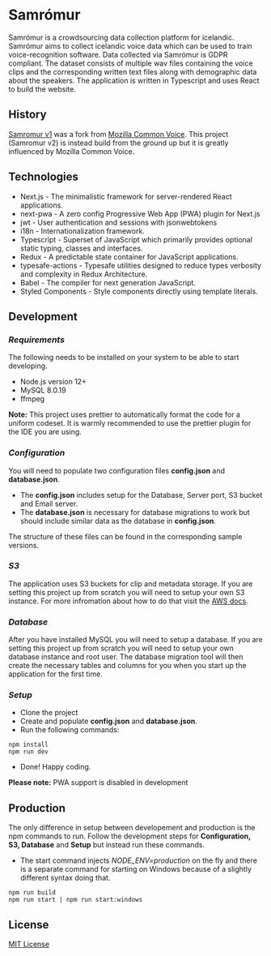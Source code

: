# Samrómur

Samrómur is a crowdsourcing data collection platform for icelandic. Samrómur aims to collect icelandic voice data which can be used to train voice-recognition software. Data collected via Samrómur is GDPR compliant. The dataset consists of multiple wav files containing the voice clips and the corresponding written text files along with demographic data about the speakers. The application is written in Typescript and uses React to build the website.

## History
[Samromur v1](https://github.com/aime-island/raddvefur 'Raddvefur repository') was a fork from [Mozilla Common Voice](https://github.com/mozilla/common-voice/ 'Mozilla Common Voice repository').
This project (Samromur v2) is instead build from the ground up but it is greatly influenced by Mozilla Common Voice.

## Technologies
* Next.js - The minimalistic framework for server-rendered React applications.
* next-pwa - A zero config Progressive Web App (PWA) plugin for Next.js
* jwt - User authentication and sessions with jsonwebtokens
* i18n - Internationalization framework.
* Typescript - Superset of JavaScript which primarily provides optional static typing, classes and interfaces.
* Redux - A predictable state container for JavaScript applications.
* typesafe-actions - Typesafe utilities designed to reduce types verbosity and complexity in Redux Architecture.
* Babel - The compiler for next generation JavaScript.
* Styled Components - Style components directly using template literals.

## Development

### *Requirements*
The following needs to be installed on your system to be able to start developing.
* Node.js version 12+
* MySQL 8.0.19
* ffmpeg

**Note:** This project uses prettier to automatically format the code for a uniform codeset. It is warmly recommended to use the prettier plugin for the IDE you are using.

### *Configuration*
You will need to populate two configuration files **config.json** and **database.json**.
* The **config.json** includes setup for the Database, Server port, S3 bucket and Email server. 
* The **database.json** is necessary for database migrations to work but should include similar data as the database in **config.json**. 

The structure of these files can be found in the corresponding sample versions.

### *S3*
The application uses S3 buckets for clip and metadata storage. If you are setting this project up from scratch you will need to setup your own S3 instance. For more infromation about how to do that visit the [AWS docs](https://docs.aws.amazon.com/AmazonS3/latest/gsg/CreatingABucket.html 'Creating a S3 bucket').

### *Database*
After you have installed MySQL you will need to setup a database. If you are setting this project up from scratch you will need to setup your own database instance and root user. The database migration tool will then create the necessary tables and columns for you when you start up the application for the first time.

### *Setup*
* Clone the project
* Create and populate **config.json** and **database.json**. 
* Run the following commands:
```
npm install
npm run dev
```
* Done! Happy coding.

**Please note:** PWA support is disabled in development
## Production
The only difference in setup between developement and production is the npm commands to run.
Follow the development steps for **Configuration, S3, Database** and **Setup** but instead run these commands.
* The start command injects *NODE_ENV=production* on the fly and there is a separate command for starting on Windows because of a slightly different syntax doing that.

```
npm run build
npm run start | npm run start:windows
```

## License
[MIT License](/LICENSE)
